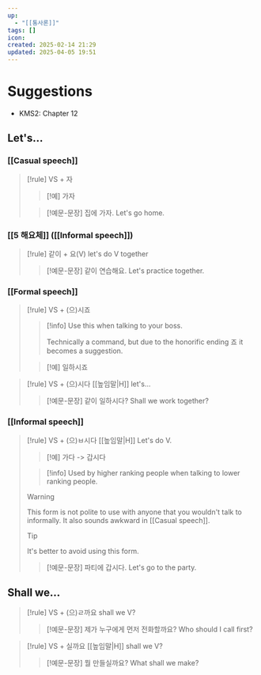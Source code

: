 ```yaml
---
up:
  - "[[통사론]]"
tags: []
icon: 
created: 2025-02-14 21:29
updated: 2025-04-05 19:51
---
```


# Suggestions

- KMS2: Chapter 12

## Let's...

### [[Casual speech]]

> [!rule] VS + 자
>
> > [!예]
> > 가자
>
> > [!예문-문장]
> > 집에 가자.
> > Let's go home.

### [[5 해요체]] ([[Informal speech]])

> [!rule] 같이 + 요(V)
> let's do V together
>
> > [!예문-문장]
> > 같이 연습해요.
> > Let's practice together.

### [[Formal speech]]

> [!rule] VS + (으)시죠
>
> > [!info]
> > Use this when talking to your boss.
> >
> > Technically a command, but due to the honorific ending 죠 it becomes a suggestion.
>
> > [!예]
> > 일하시죠

> [!rule] VS + (으)시다
> [[높임말|H]] let's...
>
> > [!예문-문장]
> > 같이 일하시다?
> > Shall we work together?

### [[Informal speech]]

> [!rule] VS + (으)ㅂ시다
> [[높임말|H]] Let's do V.
>
> > [!예]
> > 가다 -> 갑시다
>
> > [!info]
> > Used by higher ranking people when talking to lower ranking people.
>
> > [!warning]
> > This form is not polite to use with anyone that you wouldn't talk to informally. It also sounds awkward in [[Casual speech]].
>
> > [!tip]
> > It's better to avoid using this form.
>
> > [!예문-문장]
> > 파티에 갑시다.
> > Let's go to the party.
>

## Shall we...

> [!rule] VS + (으)ㄹ까요
> shall we V?
>
> > [!예문-문장]
> > 제가 누구에게 먼저 전화할까요?
> > Who should I call first?

> [!rule] VS + 실까요
> [[높임말|H]] shall we V?
>
> > [!예문-문장]
> > 뭘 만들실까요?
> > What shall we make?
